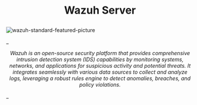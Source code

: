 <h1>
<p align="center">
  Wazuh Server
</p>
</h1>

![wazuh-standard-featured-picture](https://github.com/fayasmh07/Wazuh-Server/assets/97302873/ee9c97a3-b5dc-466d-bd3c-a026f7e50bea)

_<p align="center">
_Wazuh is an open-source security platform that provides comprehensive intrusion detection system (IDS) capabilities by monitoring systems, networks, and applications for suspicious activity and potential threats. It integrates seamlessly with various data sources to collect and analyze logs, leveraging a robust rules engine to detect anomalies, breaches, and policy violations._
</p>_

